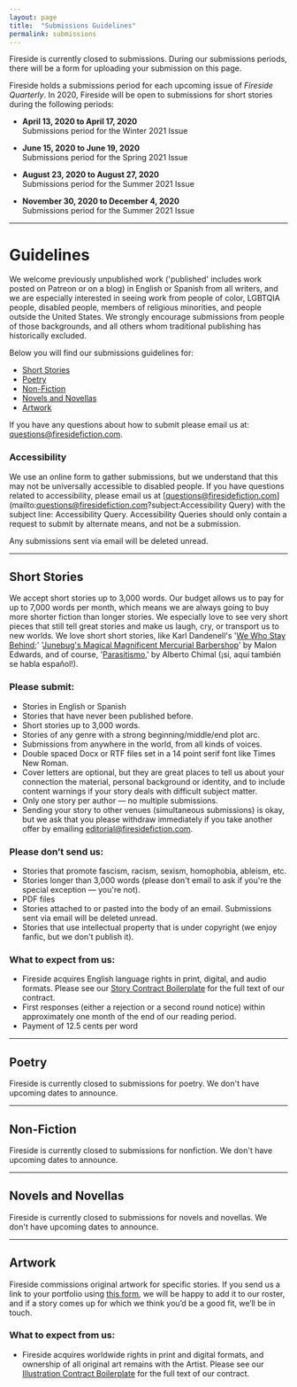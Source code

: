 ```yaml
---
layout: page
title:  "Submissions Guidelines"
permalink: submissions
---
```


Fireside is currently closed to submissions. During our submissions periods, there will be a form for uploading your submission on this page.

Fireside holds a submissions period for each upcoming issue of _Fireside Quarterly_. In 2020, Fireside will be open to submissions for short stories during the following periods: <!--We have no upcoming submissions dates announced for the moment. Please [subscribe to our newsletter](https://firesidefictioncompany.us7.list-manage.com/subscribe/post?u=0c60ee4cf297215c61d55e861&amp;id=afc8f5cf09) if you'd like to be the first to find out about our future submissions dates.-->

- **April 13, 2020 to April 17, 2020**<br/>Submissions period for the Winter 2021 Issue

- **June 15, 2020 to June 19, 2020**<br/>Submissions period for the Spring 2021 Issue

- **August 23, 2020 to August 27, 2020**<br/>Submissions period for the Summer 2021 Issue

- **November 30, 2020 to December 4, 2020**<br/>Submissions period for the Summer 2021 Issue

---

# Guidelines

We welcome previously unpublished work ('published' includes work posted on Patreon or on a blog) in English or Spanish from all writers, and we are especially interested in seeing work from people of color, LGBTQIA people, disabled people, members of religious minorities, and people outside the United States. We strongly encourage submissions from people of those backgrounds, and all others whom traditional publishing has historically excluded.

Below you will find our submissions guidelines for:
- [Short Stories](#short-stories)
- [Poetry](#poetry)
- [Non-Fiction](#non-fiction)
- [Novels and Novellas](#novels-and-novellas)
- [Artwork](#artwork)

If you have any questions about how to submit please email us at: [questions@firesidefiction.com](mailto:questions@firesidefiction.com).

### Accessibility
We use an online form to gather submissions, but we understand that this may not be universally accessible to disabled people. If you have questions related to accessibility, please email us at [questions@firesidefiction.com](mailto:questions@firesidefiction.com?subject:Accessibility Query) with the subject line: Accessibility Query. Accessibility Queries should only contain a request to submit by alternate means, and not be a submission.

Any submissions sent via email will be deleted unread.

----

## Short Stories

We accept short stories up to 3,000 words. Our budget allows us to pay for up to 7,000 words per month, which means we are always going to buy more shorter fiction than longer stories. We especially love to see very short pieces that still tell great stories and make us laugh, cry, or transport us to new worlds. We love short short stories, like Karl Dandenell's '[We Who Stay Behind](https://firesidefiction.com/we-who-stay-behind);' '[Junebug's Magical Magnificent Mercurial Barbershop](https://firesidefiction.com/junebugs-magical-magnificent-mercurial-barbershop)' by Malon Edwards, and of course, '[Parasitismo](https://firesidefiction.com/parasitismo),' by Alberto Chimal (¡sí, aquí también se habla español!).

<!--Please read the following guidelines, then use the form below to submit your work.-->

### Please submit:
- Stories in English or Spanish
- Stories that have never been published before.
- Short stories up to 3,000 words.
- Stories of any genre with a strong beginning/middle/end plot arc.
- Submissions from anywhere in the world, from all kinds of voices.
- Double spaced Docx or RTF files set in a 14 point serif font like Times New Roman.
- Cover letters are optional, but they are great places to tell us about your connection the material, personal background or identity, and to include content warnings if your story deals with difficult subject matter.
- Only one story per author — no multiple submissions.
- Sending your story to other venues (simultaneous submissions) is okay, but we ask that you please withdraw immediately if you take another offer by emailing [editorial@firesidefiction.com](mailto:editorial@firesidefiction.com).

### Please don’t send us:
- Stories that promote fascism, racism, sexism, homophobia, ableism, etc.
- Stories longer than 3,000 words (please don't email to ask if you're the special exception — you're not).
- PDF files
- Stories attached to or pasted into the body of an email. Submissions sent via email will be deleted unread.
- Stories that use intellectual property that is under copyright (we enjoy fanfic, but we don't publish it).

### What to expect from us:
- Fireside acquires English language rights in print, digital, and audio formats. Please see our [Story Contract Boilerplate](https://firesidefiction.com/legal/story-contract-boilerplate) for the full text of our contract.
- First responses (either a rejection or a second round notice) within approximately one month of the end of our reading period.
- Payment of 12.5 cents per word

<!--iframe class="airtable-embed" src="https://airtable.com/embed/shrm9Os6jrihbx9yh?backgroundColor=red" frameborder="0" onmousewheel="" width="100%" height="1750" style="background: transparent; border: 1px solid #ccc;"></iframe-->

----

## Poetry

Fireside is currently closed to submissions for poetry. We don't have upcoming dates to announce.

----

## Non-Fiction

Fireside is currently closed to submissions for nonfiction. We don't have upcoming dates to announce.

----

## Novels and Novellas

Fireside is currently closed to submissions for novels and novellas. We don't have upcoming dates to announce.

----

## Artwork
Fireside commissions original artwork for specific stories. If you send us a link to your portfolio using [this form](https://airtable.com/shrHIocwQiPakQgkT), we will be happy to add it to our roster, and if a story comes up for which we think you’d be a good fit, we’ll be in touch.

### What to expect from us:
- Fireside acquires worldwide rights in print and digital formats, and ownership of all original art remains with the Artist. Please see our [Illustration Contract Boilerplate](https://firesidefiction.com/legal/illustration-contract-boilerplate) for the full text of our contract.
